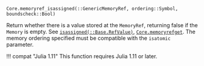 ```
Core.memoryref_isassigned(::GenericMemoryRef, ordering::Symbol, boundscheck::Bool)
```

Return whether there is a value stored at the `MemoryRef`, returning false if the `Memory` is empty. See [`isassigned(::Base.RefValue)`](@ref), [`Core.memoryrefget`](@ref). The memory ordering specified must be compatible with the `isatomic` parameter.

!!! compat "Julia 1.11"
    This function requires Julia 1.11 or later.

